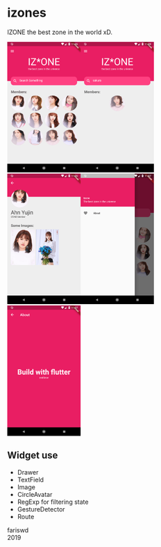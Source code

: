 # izones
IZONE the best zone in the world xD.

<img src="https://raw.githubusercontent.com/fariswd/izones/master/ss1.png" height="300"><img src="https://raw.githubusercontent.com/fariswd/izones/master/ss5.png" height="300"><img src="https://raw.githubusercontent.com/fariswd/izones/master/ss2.png" height="300"><img src="https://raw.githubusercontent.com/fariswd/izones/master/ss3.png" height="300"><img src="https://raw.githubusercontent.com/fariswd/izones/master/ss4.png" height="300">

## Widget use
- Drawer
- TextField
- Image
- CircleAvatar
- RegExp for filtering state
- GestureDetector
- Route

fariswd  
2019